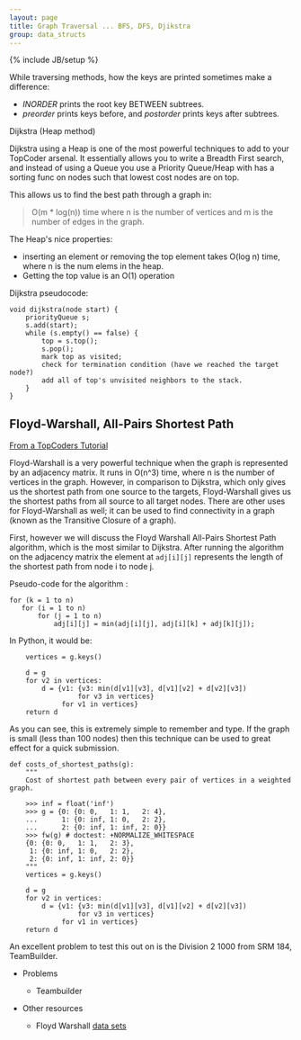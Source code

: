 ```yaml
---
layout: page
title: Graph Traversal ... BFS, DFS, Djikstra
group: data_structs
---
```

{% include JB/setup %}

While traversing methods, how the keys are printed sometimes make a difference:

- *INORDER* prints the root key BETWEEN subtrees.
- *preorder* prints keys before, and *postorder* prints keys after subtrees.


Dijkstra (Heap method)

Dijkstra using a Heap is one of the most powerful techniques to add to your TopCoder arsenal. It essentially allows you to write a Breadth First search, and instead of using a Queue you use a Priority Queue/Heap with  has a sorting func on nodes such that lowest cost nodes are on top.

This allows us to find the best path through a graph in:

> O(m * log(n)) time where n is the number of vertices and m is the number of edges in the graph.

The Heap's nice properties:

- inserting an element or removing the top element takes O(log n) time, where n is the num elems in the heap. 
- Getting the top value is an O(1) operation


Dijkstra pseudocode:

    void dijkstra(node start) {
        priorityQueue s;
        s.add(start);
        while (s.empty() == false) {
            top = s.top();
            s.pop();
            mark top as visited;
            check for termination condition (have we reached the target node?)
            add all of top's unvisited neighbors to the stack.
        }
    }



## Floyd-Warshall, All-Pairs Shortest Path

[From a TopCoders Tutorial](http://community.topcoder.com/tc?module=Static&d1=tutorials&d2=graphsDataStrucs3)



Floyd-Warshall is a very powerful technique when the graph is represented by an adjacency matrix. It runs in O(n^3) time, where n is the number of vertices in the graph. However, in comparison to Dijkstra, which only gives us the shortest path from one source to the targets, Floyd-Warshall gives us the shortest paths from all source to all target nodes. There are other uses for Floyd-Warshall as well; it can be used to find connectivity in a graph (known as the Transitive Closure of a graph). 

First, however we will discuss the Floyd Warshall All-Pairs Shortest Path algorithm, which is the most similar to Dijkstra. After running the algorithm on the adjacency matrix the element at `adj[i][j]` represents the length of the shortest path from node i to node j. 

Pseudo-code for the algorithm :

    for (k = 1 to n)
       for (i = 1 to n)
           for (j = 1 to n)
               adj[i][j] = min(adj[i][j], adj[i][k] + adj[k][j]);

In Python, it would be:

        vertices = g.keys()

        d = g
        for v2 in vertices:
            d = {v1: {v3: min(d[v1][v3], d[v1][v2] + d[v2][v3])
                     for v3 in vertices}
                 for v1 in vertices}
        return d

As you can see, this is extremely simple to remember and type. If the graph is small (less than 100 nodes) then this technique can be used to great effect for a quick submission. 

    def costs_of_shortest_paths(g):
        """
        Cost of shortest path between every pair of vertices in a weighted graph.

        >>> inf = float('inf')
        >>> g = {0: {0: 0,   1: 1,   2: 4},
        ...      1: {0: inf, 1: 0,   2: 2},
        ...      2: {0: inf, 1: inf, 2: 0}}
        >>> fw(g) # doctest: +NORMALIZE_WHITESPACE
        {0: {0: 0,   1: 1,   2: 3},
         1: {0: inf, 1: 0,   2: 2},
         2: {0: inf, 1: inf, 2: 0}}
        """
        vertices = g.keys()

        d = g
        for v2 in vertices:
            d = {v1: {v3: min(d[v1][v3], d[v1][v2] + d[v2][v3])
                     for v3 in vertices}
                 for v1 in vertices}
        return d


An excellent problem to test this out on is the Division 2 1000 from SRM 184, TeamBuilder.

- Problems
  - Teambuilder

- Other resources
  - Floyd Warshall [data sets](https://www.cs.usfca.edu/~galles/visualization/Floyd.html)






